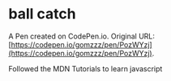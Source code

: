 # ball catch

A Pen created on CodePen.io. Original URL: [https://codepen.io/gomzzz/pen/PozWYzj](https://codepen.io/gomzzz/pen/PozWYzj).

Followed the MDN Tutorials to learn javascript

